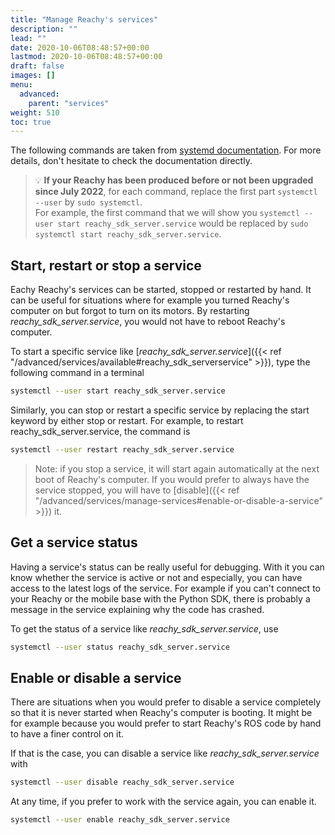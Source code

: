 ```yaml
---
title: "Manage Reachy's services"
description: ""
lead: ""
date: 2020-10-06T08:48:57+00:00
lastmod: 2020-10-06T08:48:57+00:00
draft: false
images: []
menu:
  advanced:
    parent: "services"
weight: 510
toc: true
---
```

The following commands are taken from [systemd documentation](https://www.freedesktop.org/wiki/Software/systemd/). For more details, don't hesitate to check the documentation directly.

> :bulb: **If your Reachy has been produced before or not been upgraded since July 2022**, for each command, replace the first part `systemctl --user` by `sudo systemctl`.
<br> For example, the first command that we will show you `systemctl --user start reachy_sdk_server.service` would be replaced by `sudo systemctl start reachy_sdk_server.service`.

## Start, restart or stop a service
Eachy Reachy's services can be started, stopped or restarted by hand. It can be useful for situations where for example you turned Reachy's computer on but forgot to turn on its motors. By restarting *reachy_sdk_server.service*, you would not have to reboot Reachy's computer.

To start a specific service like [*reachy_sdk_server.service*]({{< ref "/advanced/services/available#reachy_sdk_serverservice" >}}), type the following command in a terminal
```bash
systemctl --user start reachy_sdk_server.service
```

Similarly, you can stop or restart a specific service by replacing the start keyword by either stop or restart.
For example, to restart reachy_sdk_server.service, the command is
```bash
systemctl --user restart reachy_sdk_server.service
```

> Note: if you stop a service, it will start again automatically at the next boot of Reachy's computer. If you would prefer to always have the service stopped, you will have to [disable]({{< ref "/advanced/services/manage-services#enable-or-disable-a-service" >}}) it.

## Get a service status
Having a service's status can be really useful for debugging. With it you can know whether the service is active or not and especially, you can have access to the latest logs of the service. For example if you can't connect to your Reachy or the mobile base with the Python SDK, there is probably a message in the service explaining why the code has crashed.

To get the status of a service like *reachy_sdk_server.service*, use

```bash
systemctl --user status reachy_sdk_server.service
```

## Enable or disable a service
There are situations when you would prefer to disable a service completely so that it is never started when Reachy's computer is booting. It might be for example because you would prefer to start Reachy's ROS code by hand to have a finer control on it.

If that is the case, you can disable a service like *reachy_sdk_server.service* with

```bash
systemctl --user disable reachy_sdk_server.service
```

At any time, if you prefer to work with the service again, you can enable it.

```bash
systemctl --user enable reachy_sdk_server.service
```

